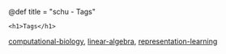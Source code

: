 @def title = "schu - Tags"

~~~
<h1>Tags</h1>
~~~

[computational-biology](/tag/comp-bio), 
[linear-algebra](/tag/linear-algebra), 
[representation-learning](/tag/representation-learning)